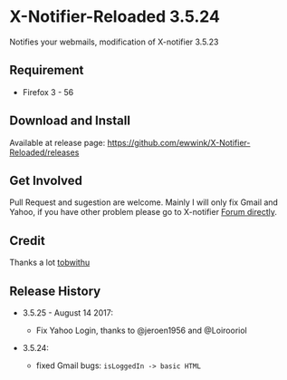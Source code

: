 # X-Notifier-Reloaded 3.5.24
Notifies your webmails, modification of X-notifier 3.5.23

## Requirement
- Firefox 3 - 56

## Download and Install
Available at release page: https://github.com/ewwink/X-Notifier-Reloaded/releases

## Get Involved
Pull Request and sugestion are welcome. Mainly I will only fix Gmail and Yahoo, if you have other problem please go to X-notifier [Forum directly](http://xnotifier.tobwithu.com/dp/forum/1).

## Credit
Thanks a lot [tobwithu](http://xnotifier.tobwithu.com)

## Release History
- 3.5.25 - August 14 2017: 
  - Fix Yahoo Login, thanks to @jeroen1956 and @Loirooriol
  

- 3.5.24: 
  - fixed Gmail bugs: `isLoggedIn -> basic HTML`
